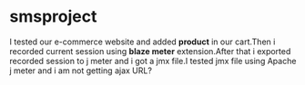 # smsproject
  I tested our e-commerce website and added **product** in our cart.Then i recorded current session using **blaze meter** extension.After that i exported recorded session to j meter and i got a jmx file.I tested jmx file using Apache j meter and i am not getting ajax URL?
